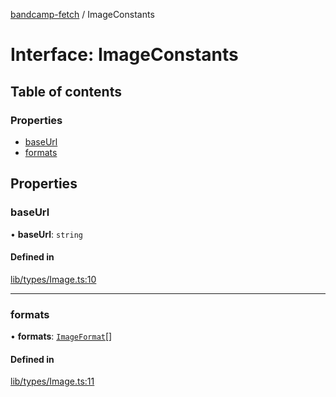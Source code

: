 [bandcamp-fetch](../README.md) / ImageConstants

# Interface: ImageConstants

## Table of contents

### Properties

- [baseUrl](ImageConstants.md#baseurl)
- [formats](ImageConstants.md#formats)

## Properties

### baseUrl

• **baseUrl**: `string`

#### Defined in

[lib/types/Image.ts:10](https://github.com/patrickkfkan/bandcamp-fetch/blob/7815c68/src/lib/types/Image.ts#L10)

___

### formats

• **formats**: [`ImageFormat`](ImageFormat.md)[]

#### Defined in

[lib/types/Image.ts:11](https://github.com/patrickkfkan/bandcamp-fetch/blob/7815c68/src/lib/types/Image.ts#L11)
